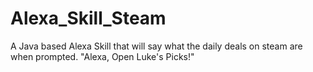 # Alexa_Skill_Steam
A Java based Alexa Skill that will say what the daily deals on steam are when prompted. 
"Alexa, Open Luke's Picks!"
